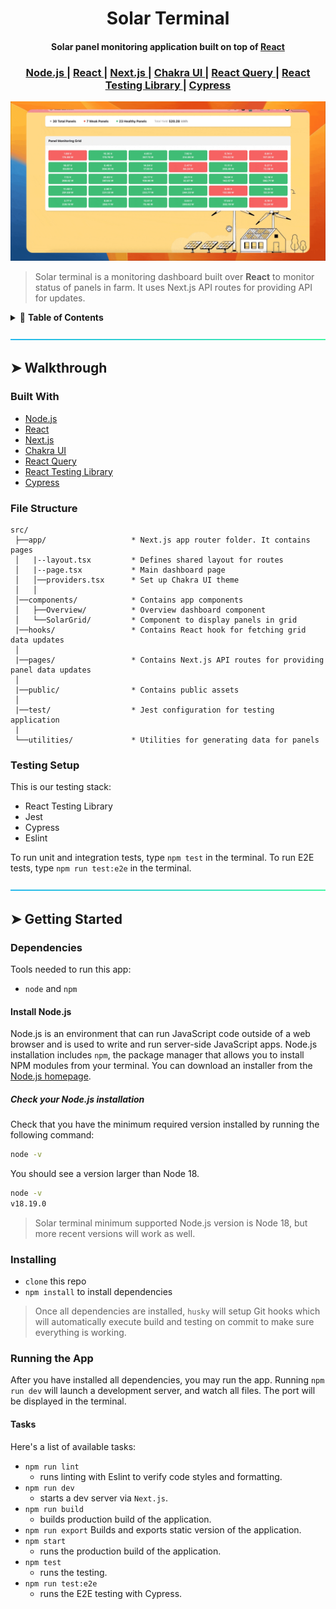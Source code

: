 <div align="center">
<h1>Solar Terminal</h1>
<h4>Solar panel monitoring application built on top of <a href="https://react.dev/" target="_blank">React</a></h4>
</div>

<div align="center">
  <h3>
    <a href="https://nodejs.org/en" target="_blank">
      Node.js
    </a>
    <span> | </span>
    <a href="https://react.dev/" target="_blank">
      React
    </a>
    <span> | </span>
    <a href="https://nextjs.org/" target="_blank">
      Next.js
    </a>
    <span> | </span>
    <a href="https://chakra-ui.com/" target="_blank">
      Chakra UI
    </a>
    <span> | </span>
    <a href="https://tanstack.com/query/latest/docs/framework/react/overview" target="_blank">
      React Query
    </a>
    <span> | </span>
    <a href="https://testing-library.com/docs/react-testing-library/intro/" target="_blank">
      React Testing Library
    </a>
    <span> | </span>
    <a href="https://cypress.io/" target="_blank">
      Cypress
    </a>
  </h3>
</div>

<img src="./.docs/demo.gif" />

> Solar terminal is a monitoring dashboard built over **React** to monitor status of panels in farm. It uses Next.js API routes for providing API for updates.

<details>
<summary>📖 <b>Table of Contents</b></summary>
<br />

[![-----------------------------------------------------][colored-line]](#table-of-contents)

## ➤ Table of Contents

* [➤ Walkthrough](#-walkthrough)
    * [Built With](#built-with)
    * [File Structure](#file-structure)
    * [Testing Setup](#testing-setup)
* [➤ Getting Started](#-getting-started)
    * [Dependencies](#dependencies)
    * [Install Node.js](#install-nodejs)
    * [Check your Node.js installation](#check-your-nodejs-installation)
    * [Installing](#installing)
    * [Running the App](#running-the-app)
    * [Tasks](#tasks)
</details>

[![-----------------------------------------------------][colored-line]](#installation)

## ➤ Walkthrough


### Built With

- [Node.js](https://nodejs.org/en/)
- [React](https://react.dev/)
- [Next.js](https://nextjs.org/)
- [Chakra UI](https://chakra-ui.com/)
- [React Query](https://tanstack.com/query/latest/docs/framework/react/overview)
- [React Testing Library](https://testing-library.com/docs/react-testing-library/intro/)
- [Cypress](https://cypress.io/)


### File Structure

```
src/
 ├──app/                   * Next.js app router folder. It contains pages
 │   |--layout.tsx         * Defines shared layout for routes
 │   |--page.tsx           * Main dashboard page
 │   │──providers.tsx      * Set up Chakra UI theme
 │   │
 │──components/            * Contains app components
 │   ├──Overview/          * Overview dashboard component
 │   └──SolarGrid/         * Component to display panels in grid
 |──hooks/                 * Contains React hook for fetching grid data updates
 │
 |──pages/                 * Contains Next.js API routes for providing panel data updates
 │
 |──public/                * Contains public assets
 │
 |──test/                  * Jest configuration for testing application
 |
 └──utilities/             * Utilities for generating data for panels
```

### Testing Setup
This is our testing stack:
* React Testing Library
* Jest
* Cypress
* Eslint

To run unit and integration tests, type `npm test` in the terminal. To run E2E tests, type `npm run test:e2e` in the terminal.


[![-----------------------------------------------------][colored-line]](#installation)

## ➤ Getting Started

### Dependencies
Tools needed to run this app:
* `node` and `npm`

#### Install Node.js

Node.js is an environment that can run JavaScript code outside of a web browser and is used to write and run server-side JavaScript apps. Node.js installation includes `npm`, the package manager that allows you to install NPM modules from your terminal.
You can download an installer from the [Node.js homepage](https://nodejs.org/en/).

##### Check your Node.js installation

Check that you have the minimum required version installed by running the following command:

```sh
node -v
```

You should see a version larger than Node 18.

```sh
node -v
v18.19.0
```

> Solar terminal minimum supported Node.js version is Node 18, but more recent versions will work as well.


### Installing
* `clone` this repo
* `npm install` to install dependencies

> Once all dependencies are installed, `husky` will setup Git hooks which will automatically execute build and testing on commit to make sure everything is working.

### Running the App
After you have installed all dependencies, you may run the app. Running `npm run dev` will launch a development server, and watch all files. The port will be displayed in the terminal.

#### Tasks
Here's a list of available tasks:
* `npm run lint`
    * runs linting with Eslint to verify code styles and formatting.
* `npm run dev`
    * starts a dev server via `Next.js`.
* `npm run build`
    * builds production build of the application.
* `npm run export` Builds and exports static version of the application.
* `npm start`
    * runs the production build of the application.
* `npm test`
    * runs the testing.
* `npm run test:e2e`
    * runs the E2E testing with Cypress.


<!-- MARKDOWN LINKS & IMAGES -->
<!-- https://www.markdownguide.org/basic-syntax/#reference-style-links -->
[colored-line]: ./.docs/aqua.png
